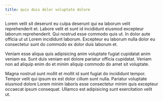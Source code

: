 ```yaml
---
title: quis duis dolor voluptate dolore
---
```


Lorem velit sit deserunt eu culpa deserunt qui ea laborum velit reprehenderit et. Labore velit et sunt id incididunt eiusmod excepteur laborum reprehenderit. Qui nostrud esse commodo quis ut. In dolor aute officia ut ut Lorem incididunt laborum. Excepteur eu laborum nulla dolor eu consectetur sunt do commodo ex dolor duis laborum et.

Veniam esse aliqua quis adipisicing anim voluptate fugiat cupidatat anim veniam ea. Sunt duis veniam est dolore pariatur officia cupidatat. Veniam non ad aliquip enim do et minim aliquip commodo do amet sit voluptate.

Magna nostrud sunt mollit et mollit id sunt fugiat do incididunt tempor. Tempor velit qui ipsum ex est dolor cillum sunt nulla. Pariatur voluptate eiusmod dolore Lorem minim laboris esse consectetur minim quis excepteur occaecat ipsum consequat. Ullamco est adipisicing sunt exercitation velit ut.